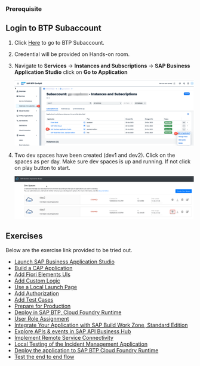### Prerequisite

## Login to BTP Subaccount

1. Click [Here](https://emea.cockpit.btp.cloud.sap/cockpit/?idp=tdct3ched1.accounts.ondemand.com#/globalaccount/e2a835b0-3011-4c79-818a-d7767c4627cd/subaccount/57b94b7a-2794-4054-95c9-ea692527815f/subaccountoverview) to go to BTP Subaccount.
2. Credential will be provided on Hands-on room.
3. Navigate to **Services** &rarr; **Instances and Subscriptions** &rarr; **SAP Business Application Studio** click on **Go to Application**

    ![btp navigation](./exercises/images/btp_navigation.png)

4. Two dev spaces have been created (dev1 and dev2). Click on the spaces as per day. Make sure dev spaces is up and running.
If not click on play button to start.

    ![btp navigation](./exercises/images/dev-space.png)

## Exercises

Below are the exercise link provided to be tried out.

- [Launch SAP Business Application Studio](./exercises/ex1/README.md)
- [Build a CAP Application](./exercises/ex2/README.md)
- [Add Fiori Elements UIs](./exercises/ex3/README.md)
- [Add Custom Logic](./exercises/ex4/README.md)
- [Use a Local Launch Page](./exercises/ex5/README.md)
- [Add Authorization](./exercises/ex6/README.md)
- [Add Test Cases](./exercise/ex7/README.md)
- [Prepare for Production](./exercise/ex8/README.md)
- [Deploy in SAP BTP, Cloud Foundry Runtime](./exercises/ex9/README.md)
- [User Role Assignment](./exercises/ex10/README.md)
- [Integrate Your Application with SAP Build Work Zone, Standard Edition](./exercises/ex11/README.md)
- [Explore APIs & events in SAP API Business Hub](./exercises/ex12/README.md)
- [Implement Remote Service Connectivity](./exercises/ex13/README.md)
- [Local Testing of the Incident Management Application](./exercises/ex14/README.md)
- [Deploy the application to SAP BTP Cloud Foundry Runtime](./exercises/ex15/README.md)
- [Test the end to end flow](./exercises/ex16/README.md)